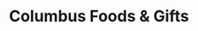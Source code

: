 ---
title: "Columbus Foods & Gifts"
url: /des-plaines/columbus-foods-und-gifts/
shop: Supermarkt
---
